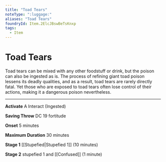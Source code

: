 ```yaml
---
title: "Toad Tears"
noteType: ":luggage:"
aliases: "Toad Tears"
foundryId: Item.2ElcJBswBeTsKnxp
tags:
  - Item
---
```


# Toad Tears

Toad tears can be mixed with any other foodstuff or drink, but the poison can also be ingested as is. The process of refining giant toad poison lessens its deadly qualities, and as a result, toad tears are rarely directly fatal. Yet those who are exposed to toad tears often lose control of their actions, making it a dangerous poison nevertheless.

* * *

**Activate** A Interact (Ingested)

**Saving Throw** DC 19 fortitude

**Onset** 5 minutes

**Maximum Duration** 30 minutes

**Stage 1** [[Stupefied|Stupefied 1]] (10 minutes)

**Stage 2** stupefied 1 and [[Confused]] (1 minute)
